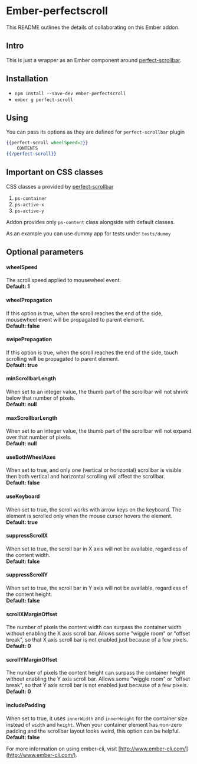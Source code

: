 # Ember-perfectscroll

This README outlines the details of collaborating on this Ember addon.

## Intro
This is just a wrapper as an Ember component around [perfect-scrollbar](https://github.com/noraesae/perfect-scrollbar).

## Installation

* `npm install --save-dev ember-perfectscroll`
* `ember g perfect-scroll`

## Using
You can pass its options as they are defined for `perfect-scrollbar` plugin
```hbs
{{perfect-scroll wheelSpeed=2}}
    CONTENTS
{{/perfect-scroll}}
```

## Important on CSS classes
CSS classes a provided by [perfect-scrollbar](https://github.com/noraesae/perfect-scrollbar) 
1. `ps-container` 
2. `ps-active-x` 
3. `ps-active-y`

Addon provides only `ps-content` class alongside with default classes.

As an example you can use dummy app for tests under `tests/dummy`


## Optional parameters

#### wheelSpeed
The scroll speed applied to mousewheel event.  
**Default: 1**

#### wheelPropagation
If this option is true, when the scroll reaches the end of the side, mousewheel event will be propagated to parent element.  
**Default: false**

#### swipePropagation
If this option is true, when the scroll reaches the end of the side, touch scrolling will be propagated to parent element.  
**Default: true**

#### minScrollbarLength
When set to an integer value, the thumb part of the scrollbar will not shrink below that number of pixels.  
**Default: null**

#### maxScrollbarLength
When set to an integer value, the thumb part of the scrollbar will not expand over that number of pixels.  
**Default: null**

#### useBothWheelAxes
When set to true, and only one (vertical or horizontal) scrollbar is visible then both vertical and horizontal scrolling will affect the scrollbar.  
**Default: false**

#### useKeyboard
When set to true, the scroll works with arrow keys on the keyboard. The element is scrolled only when the mouse cursor hovers the element.  
**Default: true**

#### suppressScrollX
When set to true, the scroll bar in X axis will not be available, regardless of the content width.  
**Default: false**

#### suppressScrollY
When set to true, the scroll bar in Y axis will not be available, regardless of the content height.  
**Default: false**

#### scrollXMarginOffset
The number of pixels the content width can surpass the container width without enabling the X axis scroll bar. Allows some "wiggle room" or "offset break", so that X axis scroll bar is not enabled just because of a few pixels.  
**Default: 0**

#### scrollYMarginOffset
The number of pixels the content height can surpass the container height without enabling the Y axis scroll bar. Allows some "wiggle room" or "offset break", so that Y axis scroll bar is not enabled just because of a few pixels.  
**Default: 0**

#### includePadding
When set to true, it uses `innerWidth` and `innerHeight` for the container size instead of `width` and `height`. When your container element has non-zero padding and the scrollbar layout looks weird, this option can be helpful.  
**Default: false**

For more information on using ember-cli, visit [http://www.ember-cli.com/](http://www.ember-cli.com/).
